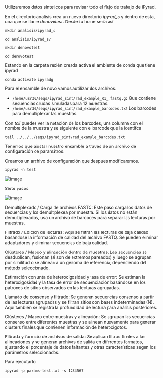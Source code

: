 Utilizaremos datos sinteticos para revisar todo el flujo de trabajo de iPyrad.

En el directorio analisis crea un nuevo directorio _ipyrad_s_ y dentro de esta, una que se llame _denovotest_. Desde tu home sería así 

`mkdir analisis/ipyrad_s`

`cd analisis/ipyrad_s/`

`mkdir denovotest`

`cd denovotest`


Estando en la carpeta recién creada activa el ambiente de conda que tiene ipyrad

`conda activate ipyradg`

Para el ensamble de novo vamos autilizar dos archivos. 

+ `/home/usr30/seqs/ipyrad_sint/rad_example_R1_.fastq.gz` Que contiene secuencias crudas simuladas para 12 muestras.
+ `/home/usr30/seqs/ipyrad_sint/rad_example_barcodes.txt` Los barcodes para demultiplexar las muestras.

Con _tail_ puedes ver la notación de los barcodes, una columna con el nombre de la muestra y se siguiente con el barcode que 
la identifca

`tail ../../../seqs/ipyrad_sint/rad_example_barcodes.txt`

Tenemos que ajustar nuestro ensamble a traves de un archivo de configuración de paramátros. 

Creamos un archivo de configuración que despues modficaremos. 

`ipyrad -n test`

![image](https://github.com/user-attachments/assets/9141bbfb-3616-44c1-81ca-59a255e3311c)

Siete pasos

![image](https://github.com/user-attachments/assets/61333118-c1e4-4df6-82a1-ad084b3e20ba)

Demultiplexado / Carga de archivos FASTQ: Este paso carga los datos de secuencias y los demultiplexea por muestra. 
Si los datos no están demultiplexados, usa un archivo de barcodes para separar las lecturas por muestras.

Filtrado / Edición de lecturas: Aquí se filtran las lecturas de baja calidad basándose la información de calidad del archivo FASTQ. 
Se pueden eliminar adaptadores y eliminar secuencias de baja calidad.

Clústeres / Mapeo y alineación dentro de muestras: Las secuencias se desduplican, fusionan (si son de extremos pareados) y
luego se agrupan por similitud o se alinean a un genoma de referencia, dependiendo del método seleccionado.

Estimación conjunta de heterocigosidad y tasa de error: Se estiman la heterocigosidad y la tasa de error de secuenciación
basándose en los patrones de sitios observados en las lecturas agrupadas.

Llamado de consenso y filtrado: Se generan secuencias consenso a partir de las lecturas agrupadas y se filtran sitios con bases indeterminadas (N). 
Aquí también se registra la profundidad de lectura para análisis posteriores.

Clústeres / Mapeo entre muestras y alineación: Se agrupan las secuencias consenso entre diferentes muestras y se alinean nuevamente 
para generar clusters finales que contienen información de heterocigotos.

Filtrado y formato de archivos de salida: Se aplican filtros finales a las alineaciones y se generan archivos de salida en diferentes formatos,
ajustando el porcentaje de datos faltantes y otras características según los parámetros seleccionados.

Para ejecutarlo

`ipyrad -p params-test.txt -s 1234567`
